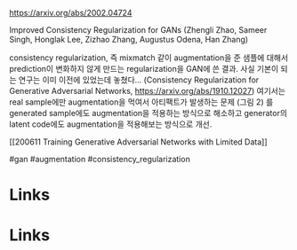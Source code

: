https://arxiv.org/abs/2002.04724

Improved Consistency Regularization for GANs (Zhengli Zhao, Sameer Singh, Honglak Lee, Zizhao Zhang, Augustus Odena, Han Zhang)

consistency regularization, 즉 mixmatch 같이 augmentation을 준 샘플에 대해서 prediction이 변화하지 않게 만드는 regularization을 GAN에 쓴 결과. 사실 기본이 되는 연구는 이미 이전에 있었는데 놓쳤다... (Consistency Regularization for Generative Adversarial Networks, https://arxiv.org/abs/1910.12027) 여기서는 real sample에만 augmentation을 먹여서 아티팩트가 발생하는 문제 (그림 2) 를 generated sample에도 augmentation을 적용하는 방식으로 해소하고 generator의 latent code에도 augmentation을 적용해보는 방식으로 개선.

[[200611 Training Generative Adversarial Networks with Limited Data]]

#gan #augmentation #consistency_regularization

# Links

# Links

